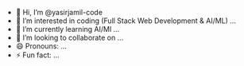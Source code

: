 - 👋 Hi, I’m @yasirjamil-code
- 👀 I’m interested in coding (Full Stack Web Development & AI/ML) ... 
- 🌱 I’m currently learning AI/Ml ...
- 💞️ I’m looking to collaborate on ...
- 😄 Pronouns: ...
- ⚡ Fun fact: ...

<!---
yasirjamil-code/yasirjamil-code is a ✨ special ✨ repository because its `README.md` (this file) appears on your GitHub profile.
You can click the Preview link to take a look at your changes.
--->
